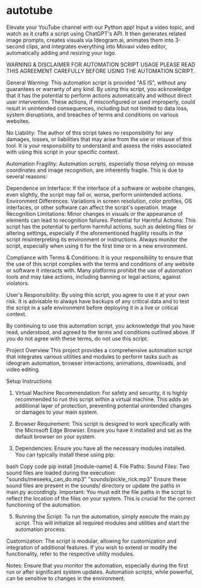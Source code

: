 # autotube
Elevate your YouTube channel with our Python app! Input a video topic, and watch as it crafts a script using ChatGPT's API. It then generates related image prompts, creates visuals via Ideogram.ai, animates them into 3-second clips, and integrates everything into Movavi video editor, automatically adding and resizing your logo.

WARNING & DISCLAIMER FOR AUTOMATION SCRIPT USAGE
PLEASE READ THIS AGREEMENT CAREFULLY BEFORE USING THE AUTOMATION SCRIPT.

General Warning: This automation script is provided "AS IS", without any guarantees or warranty of any kind. By using this script, you acknowledge that it has the potential to perform actions automatically and without direct user intervention. These actions, if misconfigured or used improperly, could result in unintended consequences, including but not limited to data loss, system disruptions, and breaches of terms and conditions on various websites.

No Liability: The author of this script takes no responsibility for any damages, losses, or liabilities that may arise from the use or misuse of this tool. It is your responsibility to understand and assess the risks associated with using this script in your specific context.

Automation Fragility: Automation scripts, especially those relying on mouse coordinates and image recognition, are inherently fragile. This is due to several reasons:

Dependence on Interface: If the interface of a software or website changes, even slightly, the script may fail or, worse, perform unintended actions.
Environment Differences: Variations in screen resolution, color profiles, OS interfaces, or other software can affect the script's operation.
Image Recognition Limitations: Minor changes in visuals or the appearance of elements can lead to recognition failures.
Potential for Harmful Actions: This script has the potential to perform harmful actions, such as deleting files or altering settings, especially if the aforementioned fragility results in the script misinterpreting its environment or instructions. Always monitor the script, especially when using it for the first time or in a new environment.

Compliance with Terms & Conditions: It is your responsibility to ensure that the use of this script complies with the terms and conditions of any website or software it interacts with. Many platforms prohibit the use of automation tools and may take actions, including banning or legal actions, against violators.

User's Responsibility: By using this script, you agree to use it at your own risk. It is advisable to always have backups of any critical data and to test the script in a safe environment before deploying it in a live or critical context.

By continuing to use this automation script, you acknowledge that you have read, understood, and agreed to the terms and conditions outlined above. If you do not agree with these terms, do not use this script.

Project Overview
This project provides a comprehensive automation script that integrates various utilities and modules to perform tasks such as ideogram automation, browser interactions, animations, downloads, and video editing.

Setup Instructions
1. Virtual Machine Recommendation:
For safety and security, it is highly recommended to run this script within a virtual machine. This adds an additional layer of protection, preventing potential unintended changes or damages to your main system.

2. Browser Requirement:
This script is designed to work specifically with the Microsoft Edge Browser. Ensure you have it installed and set as the default browser on your system.

3. Dependencies:
Ensure you have all the necessary modules installed. You can typically install these using pip:

bash
Copy code
pip install [module-name]
4. File Paths:
Sound Files:
Two sound files are loaded during the execution:
"sounds/meseeks_can_do.mp3"
"sounds/pickle_rick.mp3"
Ensure these sound files are present in the sounds/ directory or update the paths in main.py accordingly.
Important: You must edit the file paths in the script to reflect the location of the files on your system. This is crucial for the correct functioning of the automation.

5. Running the Script:
To run the automation, simply execute the main.py script. This will initialize all required modules and utilities and start the automation process.

Customization:
The script is modular, allowing for customization and integration of additional features. If you wish to extend or modify the functionality, refer to the respective utility modules.

Notes:
Ensure that you monitor the automation, especially during the first run or after significant system updates. Automation scripts, while powerful, can be sensitive to changes in the environment.
